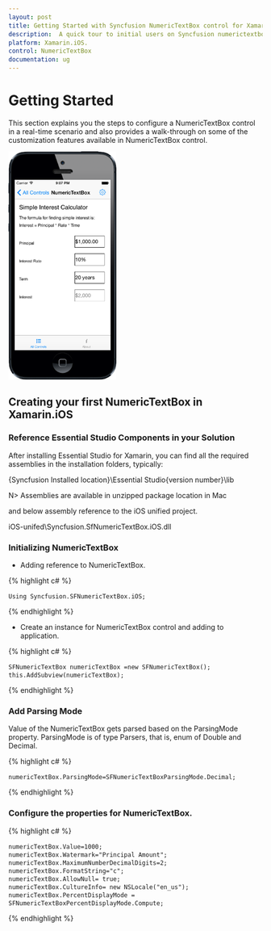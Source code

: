 ```yaml
---
layout: post
title: Getting Started with Syncfusion NumericTextBox control for Xamarin.iOS.
description:  A quick tour to initial users on Syncfusion numerictextbox control for Xamarin.iOS platform 
platform: Xamarin.iOS.
control: NumericTextBox
documentation: ug
---
```


# Getting Started

This section explains you the steps to configure a NumericTextBox control in a real-time scenario and also provides a walk-through on some of the customization features available in NumericTextBox control.

![](images/NumericTextBox-iOS.png) 

## Creating your first NumericTextBox in Xamarin.iOS                                   

### Reference Essential Studio Components in your Solution

After installing Essential Studio for Xamarin, you can find all the required assemblies in the installation folders, typically:

{Syncfusion Installed location}\Essential Studio{version number}\lib

N> Assemblies are available in unzipped package location in Mac

and below assembly reference to the iOS unified project.

iOS-unifed\Syncfusion.SfNumericTextBox.iOS.dll

### Initializing NumericTextBox

* Adding reference to NumericTextBox.

{% highlight c# %}

	Using Syncfusion.SFNumericTextBox.iOS; 

{% endhighlight %}

* Create an instance for NumericTextBox control and adding to application.

{% highlight c# %}

	SFNumericTextBox numericTextBox =new SFNumericTextBox();
	this.AddSubview(numericTextBox); 

{% endhighlight %}

### Add Parsing Mode

Value of the NumericTextBox gets parsed based on the ParsingMode property. ParsingMode is of type Parsers, that is, enum of Double and Decimal.

{% highlight c# %}

	numericTextBox.ParsingMode=SFNumericTextBoxParsingMode.Decimal;
	
{% endhighlight %}

### Configure the properties for NumericTextBox.

{% highlight c# %}

	numericTextBox.Value=1000;
	numericTextBox.Watermark="Principal Amount";
	numericTextBox.MaximumNumberDecimalDigits=2;
	numericTextBox.FormatString="c";
	numericTextBox.AllowNull= true;
	numericTextBox.CultureInfo= new NSLocale("en_us");
	numericTextBox.PercentDisplayMode = SFNumericTextBoxPercentDisplayMode.Compute;

{% endhighlight %}

